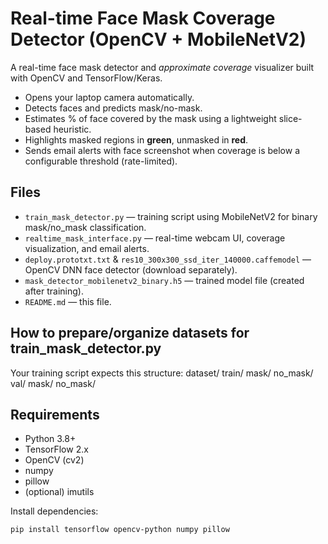 # Real-time Face Mask Coverage Detector (OpenCV + MobileNetV2)

A real-time face mask detector and *approximate coverage* visualizer built with OpenCV and TensorFlow/Keras.
- Opens your laptop camera automatically.
- Detects faces and predicts mask/no-mask.
- Estimates % of face covered by the mask using a lightweight slice-based heuristic.
- Highlights masked regions in **green**, unmasked in **red**.
- Sends email alerts with face screenshot when coverage is below a configurable threshold (rate-limited).

## Files
- `train_mask_detector.py` — training script using MobileNetV2 for binary mask/no_mask classification.
- `realtime_mask_interface.py` — real-time webcam UI, coverage visualization, and email alerts.
- `deploy.prototxt.txt` & `res10_300x300_ssd_iter_140000.caffemodel` — OpenCV DNN face detector (download separately).
- `mask_detector_mobilenetv2_binary.h5` — trained model file (created after training).
- `README.md` — this file.

## How to prepare/organize datasets for train_mask_detector.py
Your training script expects this structure:
    dataset/
        train/
            mask/
            no_mask/
        val/
            mask/
            no_mask/


## Requirements
- Python 3.8+
- TensorFlow 2.x
- OpenCV (cv2)
- numpy
- pillow
- (optional) imutils

Install dependencies:
```bash
pip install tensorflow opencv-python numpy pillow
